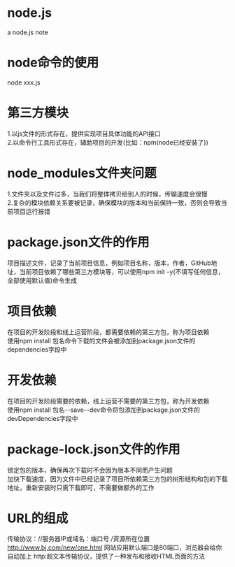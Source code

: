 # node.js
  a node.js note
# node命令的使用    
  node xxx.js      
# 第三方模块    
  1.以js文件的形式存在，提供实现项目具体功能的API接口      
  2.以命令行工具形式存在，辅助项目的开发(比如：npm(node已经安装了))        
# node_modules文件夹问题       
  1.文件夹以及文件过多，当我们将整体拷贝给别人的时候，传输速度会很慢    
  2.复杂的模块依赖关系要被记录，确保模块的版本和当前保持一致，否则会导致当前项目运行报错     
# package.json文件的作用    
  项目描述文件，记录了当前项目信息，例如项目名称，版本，作者，GitHub地址，当前项目依赖了哪些第三方模块等，可以使用npm init -y(不填写任何信息，全部使用默认值)命令生成     
# 项目依赖  
  在项目的开发阶段和线上运营阶段，都需要依赖的第三方包，称为项目依赖      
  使用npm install 包名命令下载的文件会被添加到package.json文件的dependencies字段中         
# 开发依赖   
  在项目的开发阶段需要的依赖，线上运营不需要的第三方包，称为开发依赖          
  使用npm install 包名--save--dev命令将包添加到package.json文件的devDependencies字段中   
# package-lock.json文件的作用  
  锁定包的版本，确保再次下载时不会因为版本不同而产生问题     
  加快下载速度，因为文件中已经记录了项目所依赖第三方包的树形结构和包的下载地址，重新安装时只需下载即可，不需要做额外的工作    
# URL的组成   
  传输协议：//服务器IP或域名：端口号 /资源所在位置   
  http://www.bj.com/new/one.html      网站应用默认端口是80端口，浏览器会给你自动加上
  http:超文本传输协议，提供了一种发布和接收HTML页面的方法 
